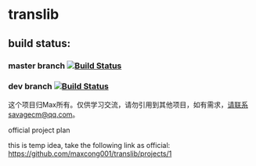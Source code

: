 # translib    
## build status:    
### master branch [![Build Status](https://travis-ci.org/maxcong001/translib.svg?branch=master)](https://travis-ci.org/maxcong001/translib)

### dev branch [![Build Status](https://travis-ci.org/maxcong001/translib.svg?branch=dev)](https://travis-ci.org/maxcong001/translib)

这个项目归Max所有。仅供学习交流，请勿引用到其他项目，如有需求，请联系savagecm@qq.com。


official project plan

this is temp idea, take the following link as official: https://github.com/maxcong001/translib/projects/1
